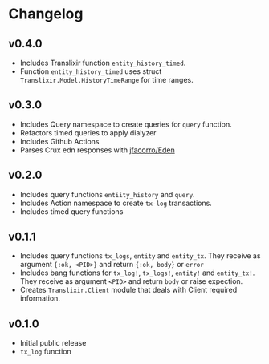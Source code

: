 # Changelog

## v0.4.0
  - Includes Translixir function `entity_history_timed`.
  - Function `entity_history_timed` uses struct `Translixir.Model.HistoryTimeRange` for time ranges.

## v0.3.0
  - Includes Query namespace to create queries for `query` function.
  - Refactors timed queries to apply dialyzer
  - Includes Github Actions
  - Parses Crux edn responses with [jfacorro/Eden](https://github.com/jfacorro/Eden)

## v0.2.0
  - Includes query functions `entiity_history` and `query`.
  - Includes Action namespace to create `tx-log` transactions.
  - Includes timed query functions

## v0.1.1

  - Includes query functions  `tx_logs`, `entity` and `entity_tx`. They receive as argument `{:ok, <PID>}` and return `{:ok, body}` or `error`
  - Includes bang functions for `tx_log!`, `tx_logs!`, `entity!` and `entity_tx!`. They receive as argument `<PID>` and return `body` or raise expection.
  - Creates `Translixir.Client` module that deals with Client required information.

## v0.1.0

  - Initial public release
  - `tx_log` function
